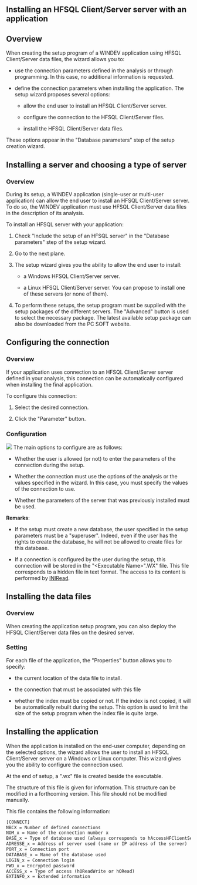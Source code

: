 


## Installing an HFSQL Client/Server server with an application
			



<a name="NOTE1"></a>
<a name="NOTE1_1"></a>


## Overview
<a name="overview_ELTTEXTE000158"></a>
When creating the setup program of a WINDEV application using HFSQL Client/Server data files, the wizard allows you to:

- use the connection parameters defined in the analysis or through programming. In this case, no additional information is requested.

- define the connection parameters when installing the application. The setup wizard proposes several options:

	- allow the end user to install an HFSQL Client/Server server.

	- configure the connection to the HFSQL Client/Server files.

	- install the HFSQL Client/Server data files.







These options appear in the "Database parameters" step of the setup creation wizard.


<a name="NOTE2"></a>
<a name="NOTE2_1"></a>


## Installing a server and choosing a type of server
<a name="installing_server_and_choosing_type_server_ELTTEXTE000188"></a>


### Overview
<a name="overview_ELTPARAGRAPHE000028"></a>

During its setup, a WINDEV application (single-user or multi-user application) can allow the end user to install an HFSQL Client/Server server. To do so, the WINDEV application must use HFSQL Client/Server data files in the description of its analysis.

To install an HFSQL server with your application: 

1. Check "Include the setup of an HFSQL server" in the "Database parameters" step of the setup wizard.

2. Go to the next plane.

3. The setup wizard gives you the ability to allow the end user to install:

	- a Windows HFSQL Client/Server server.

	- a Linux HFSQL Client/Server server.
			You can propose to install one of these servers (or none of them).




4. To perform these setups, the setup program must be supplied with the setup packages of the different servers. The "Advanced" button is used to select the necessary package. The latest available setup package can also be downloaded from the PC SOFT website.




<a name="NOTE3"></a>
<a name="NOTE3_1"></a>


## Configuring the connection
<a name="configuring_the_connection_ELTTEXTE000212"></a>


### Overview
<a name="overview_ELTPARAGRAPHE000049"></a>

If your application uses connection to an HFSQL Client/Server server defined in your analysis, this connection can be automatically configured when installing the final application.

To configure this connection: 

1. Select the desired connection.

2. Click the "Parameter" button.



<a name="NOTE3_2"></a>


### Configuration
<a name="configuration_ELTPARAGRAPHE000061"></a>


![](https://doc.pcsoft.fr/en-US/images/image.awp?langid=3&name=Option_WDInst_HFSQL%20-%20HC%20N%B0002.gif&type=thumb)
The main options to configure are as follows:

- Whether the user is allowed (or not) to enter the parameters of the connection during the setup.

- Whether the connection must use the options of the analysis or the values specified in the wizard. In this case, you must specify the values of the connection to use.

- Whether the parameters of the server that was previously installed must be used.




**Remarks**:

- If the setup must create a new database, the user specified in the setup parameters must be a "superuser". Indeed, even if the user has the rights to create the database, he will not be allowed to create files for this database.

- If a connection is configured by the user during the setup, this connection will be stored in the "&lt;Executable Name&gt;".WX" file. This file corresponds to a hidden file in text format. The access to its content is performed by [INIRead](../WDLang1/3013043.md).




<a name="NOTE4"></a>
<a name="NOTE4_1"></a>


## Installing the data files
<a name="installing_the_data_files_ELTTEXTE000242"></a>


### Overview
<a name="overview_ELTPARAGRAPHE000083"></a>

When creating the application setup program, you can also deploy the HFSQL Client/Server data files on the desired server.
<a name="NOTE4_2"></a>


### Setting
<a name="setting_ELTPARAGRAPHE000090"></a>

For each file of the application, the "Properties" button allows you to specify:

- the current location of the data file to install.

- the connection that must be associated with this file

- whether the index must be copied or not. If the index is not copied, it will be automatically rebuilt during the setup. This option is used to limit the size of the setup program when the index file is quite large.




<a name="NOTE5"></a>
<a name="NOTE5_1"></a>


## Installing the application
<a name="installing_the_application_ELTTEXTE000272"></a>
When the application is installed on the end-user computer, depending on the selected options, the wizard allows the user to install an HFSQL Client/Server server on a Windows or Linux computer. This wizard gives you the ability to configure the connection used.  

At the end of setup, a ".wx" file is created beside the executable.

The structure of this file is given for information. This structure can be modified in a forthcoming version. This file should not be modified manually.

This file contains the following information:

```txt
[CONNECT]
NBCX = Number of defined connections
NOM_x = Name of the connection number x
BASE_x = Type of database used (always corresponds to hAccessHFClientServer)
ADRESSE_x = Address of server used (name or IP address of the server)
PORT_x = Connection port
DATABASE_x = Name of the database used
LOGIN_x = Connection login
PWD_x = Encrypted password
ACCESS_x = Type of access (hOReadWrite or hORead)
EXTINFO_x = Extended information
```



